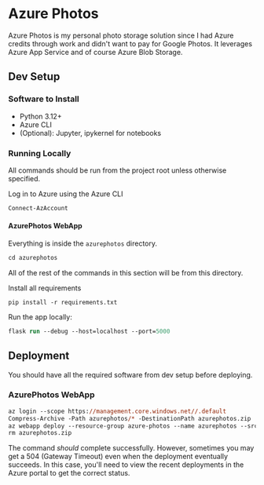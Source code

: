 # Azure Photos

Azure Photos is my personal photo storage solution since I had Azure credits through work and didn't want to pay for Google Photos.
It leverages Azure App Service and of course Azure Blob Storage.

## Dev Setup

### Software to Install

* Python 3.12+
* Azure CLI
* (Optional): Jupyter, ipykernel for notebooks

### Running Locally

All commands should be run from the project root unless otherwise specified.

Log in to Azure using the Azure CLI
```ps
Connect-AzAccount
```

#### AzurePhotos WebApp

Everything is inside the `azurephotos` directory.
```ps
cd azurephotos
```
All of the rest of the commands in this section will be from this directory.

Install all requirements
```
pip install -r requirements.txt
```

Run the app locally:
```ps
flask run --debug --host=localhost --port=5000
```

## Deployment

You should have all the required software from dev setup before deploying.

### AzurePhotos WebApp

```ps
az login --scope https://management.core.windows.net//.default 
Compress-Archive -Path azurephotos/* -DestinationPath azurephotos.zip
az webapp deploy --resource-group azure-photos --name azurephotos --src-path .\azurephotos.zip --type zip
rm azurephotos.zip
```

The command _should_ complete successfully. However, sometimes you may get a 504 (Gateway Timeout) even when the deployment eventually succeeds.
In this case, you'll need to view the recent deployments in the Azure portal to get the correct status.